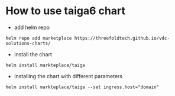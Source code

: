 # How to use taiga6 chart
- add helm repo
```
helm repo add marketplace https://threefoldtech.github.io/vdc-solutions-charts/
```

- install the chart 
```
helm install markteplace/taiga
```

- installing the chart with different parameters
```
helm install markteplace/taiga --set ingress.host="domain"
```